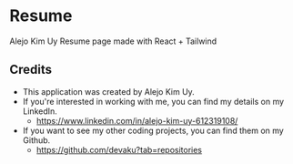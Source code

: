 # Resume

Alejo Kim Uy Resume page made with React + Tailwind

## Credits

-   This application was created by Alejo Kim Uy.
-   If you're interested in working with me, you can find my details on my LinkedIn.
    -   https://www.linkedin.com/in/alejo-kim-uy-612319108/
-   If you want to see my other coding projects, you can find them on my Github.
    -   https://github.com/devaku?tab=repositories
